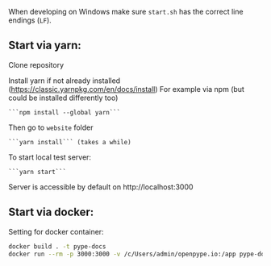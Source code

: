 When developing on Windows make sure `start.sh` has the correct line endings (`LF`).

Start via yarn:
---------------
Clone repository

Install yarn if not already installed (https://classic.yarnpkg.com/en/docs/install)
For example via npm (but could be installed differently too)

    ```npm install --global yarn```

Then go to `website` folder

    ```yarn install``` (takes a while)

To start local test server:

    ```yarn start```

Server is accessible by default on http://localhost:3000

Start via docker:
-----------------
Setting for docker container:
```bash
docker build . -t pype-docs
docker run --rm -p 3000:3000 -v /c/Users/admin/openpype.io:/app pype-docs
```
